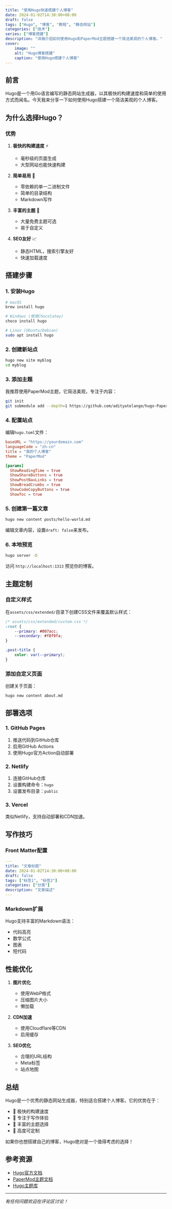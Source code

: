 ```yaml
---
title: "使用Hugo快速搭建个人博客"
date: 2024-01-02T14:30:00+08:00
draft: false
tags: ["Hugo", "博客", "教程", "静态网站"]
categories: ["技术"]
series: ["博客搭建"]
description: "详细介绍如何使用Hugo和PaperMod主题搭建一个简洁美观的个人博客。"
cover:
    image: ""
    alt: "Hugo博客搭建"
    caption: "使用Hugo搭建个人博客"
---
```


## 前言

Hugo是一个用Go语言编写的静态网站生成器，以其极快的构建速度和简单的使用方式而闻名。今天我来分享一下如何使用Hugo搭建一个简洁美观的个人博客。

## 为什么选择Hugo？

### 优势

1. **极快的构建速度** ⚡
   - 毫秒级的页面生成
   - 大型网站也能快速构建

2. **简单易用** 🎯
   - 零依赖的单一二进制文件
   - 简单的目录结构
   - Markdown写作

3. **丰富的主题** 🎨
   - 大量免费主题可选
   - 易于自定义

4. **SEO友好** 📈
   - 静态HTML，搜索引擎友好
   - 快速加载速度

## 搭建步骤

### 1. 安装Hugo

```bash
# macOS
brew install hugo

# Windows (使用Chocolatey)
choco install hugo

# Linux (Ubuntu/Debian)
sudo apt install hugo
```

### 2. 创建新站点

```bash
hugo new site myblog
cd myblog
```

### 3. 添加主题

我推荐使用PaperMod主题，它简洁美观，专注于内容：

```bash
git init
git submodule add --depth=1 https://github.com/adityatelange/hugo-PaperMod.git themes/PaperMod
```

### 4. 配置站点

编辑`hugo.toml`文件：

```toml
baseURL = "https://yourdomain.com"
languageCode = "zh-cn"
title = "我的个人博客"
theme = "PaperMod"

[params]
  ShowReadingTime = true
  ShowShareButtons = true
  ShowPostNavLinks = true
  ShowBreadCrumbs = true
  ShowCodeCopyButtons = true
  ShowToc = true
```

### 5. 创建第一篇文章

```bash
hugo new content posts/hello-world.md
```

编辑文章内容，设置`draft: false`来发布。

### 6. 本地预览

```bash
hugo server -D
```

访问 `http://localhost:1313` 预览你的博客。

## 主题定制

### 自定义样式

在`assets/css/extended/`目录下创建CSS文件来覆盖默认样式：

```css
/* assets/css/extended/custom.css */
:root {
    --primary: #007acc;
    --secondary: #f8f9fa;
}

.post-title {
    color: var(--primary);
}
```

### 添加自定义页面

创建关于页面：

```bash
hugo new content about.md
```

## 部署选项

### 1. GitHub Pages

1. 推送代码到GitHub仓库
2. 启用GitHub Actions
3. 使用Hugo官方Action自动部署

### 2. Netlify

1. 连接GitHub仓库
2. 设置构建命令：`hugo`
3. 设置发布目录：`public`

### 3. Vercel

类似Netlify，支持自动部署和CDN加速。

## 写作技巧

### Front Matter配置

```yaml
---
title: "文章标题"
date: 2024-01-02T14:30:00+08:00
draft: false
tags: ["标签1", "标签2"]
categories: ["分类"]
description: "文章描述"
---
```

### Markdown扩展

Hugo支持丰富的Markdown语法：

- 代码高亮
- 数学公式
- 图表
- 短代码

## 性能优化

1. **图片优化**
   - 使用WebP格式
   - 压缩图片大小
   - 懒加载

2. **CDN加速**
   - 使用Cloudflare等CDN
   - 启用缓存

3. **SEO优化**
   - 合理的URL结构
   - Meta标签
   - 站点地图

## 总结

Hugo是一个优秀的静态网站生成器，特别适合搭建个人博客。它的优势在于：

- 🚀 极快的构建速度
- 📝 专注于写作体验
- 🎨 丰富的主题选择
- 🔧 高度可定制

如果你也想搭建自己的博客，Hugo绝对是一个值得考虑的选择！

## 参考资源

- [Hugo官方文档](https://gohugo.io/documentation/)
- [PaperMod主题文档](https://github.com/adityatelange/hugo-PaperMod)
- [Hugo主题库](https://themes.gohugo.io/)

---

*有任何问题欢迎在评论区讨论！*
